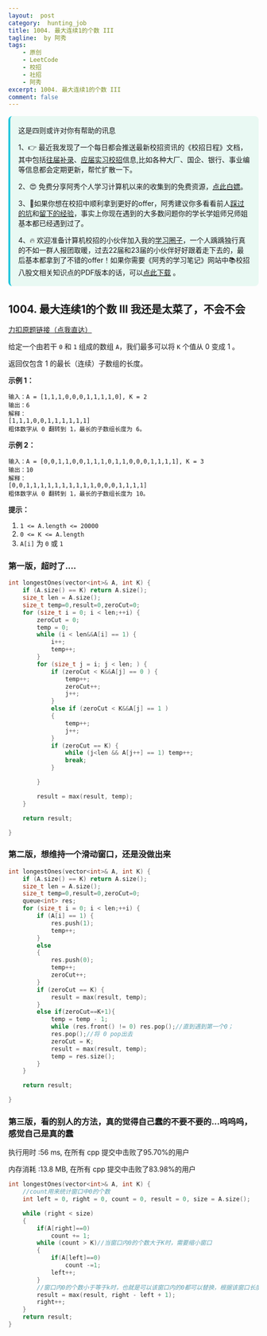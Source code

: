 ```yaml
---
layout:  post
category:  hunting_job
title: 1004. 最大连续1的个数 III
tagline:  by 阿秀
tags:
    - 原创
    - LeetCode
    - 校招
    - 社招
    - 阿秀
excerpt: 1004. 最大连续1的个数 III
comment: false
---
```




<div style="border-color: #24C6DC;
            background-color: #e9f9f3;         
            margin: 1rem 0;
        padding: .25rem 1rem;
        border-left-width: .3rem;
        border-left-style: solid;
        border-radius: .5rem;
        color: inherit;">
  <p>这是四则或许对你有帮助的讯息</p>
  <p>1、👉 最近我发现了一个每日都会推送最新校招资讯的《校招日程》文档，其中包括<a style="text-decoration: underline" href="https://flowus.cn/share/ee50d5eb-3cd5-4f74-880e-95b215dd4ff2" target="_blank">往届补录</a>、<a href="https://flowus.cn/share/5f327c98-1e31-46c8-b86b-5ac6105e021f" target="_blank">应届实习校招</a>信息,比如各种大厂、国企、银行、事业编等信息都会定期更新，帮忙扩散一下。</p>  
  <p>2、😍
    免费分享阿秀个人学习计算机以来的收集到的免费资源，<a style="text-decoration: underline" href="/notes/07-resources/01-free/01-introduce.html" target="_blank">点此白嫖</a>。
  </p>
  <p>3、🚀如果你想在校招中顺利拿到更好的offer，阿秀建议你多看看前人<a style="text-decoration: underline" href="https://www.yuque.com/tuobaaxiu/httmmc/npg1k81zeq4wfpyz" target="_blank">踩过的坑</a>和<a style="text-decoration: underline"  target="_blank" href="https://www.yuque.com/tuobaaxiu/httmmc/gge9ppd0mbu2d3dp">留下的经验</a>，事实上你现在遇到的大多数问题你的学长学姐师兄师姐基本都已经遇到过了。
  </p>
  <p>4、🔥 欢迎准备计算机校招的小伙伴加入我的<a  style="text-decoration: underline" href="https://www.yuque.com/tuobaaxiu/httmmc/xg0otqvc17wfx4u9" target="_blank">学习圈子</a>，一个人踽踽独行真的不如一群人报团取暖，过去22届和23届的小伙伴好好跟着走下去的，最后基本都拿到了不错的offer！如果你需要《阿秀的学习笔记》网站中📚︎校招八股文相关知识点的PDF版本的话，可以<a style="text-decoration: underline" href="/notes/08-other/02-question.html#_5、如何下载阿秀的学习笔记内容pdf版本" target="_blank">点此下载</a> 。</p>   </div>


## 1004. 最大连续1的个数 III   我还是太菜了，不会不会

[力扣原题链接（点我直达）](https://leetcode-cn.com/problems/max-consecutive-ones-iii/)

给定一个由若干 `0` 和 `1` 组成的数组 `A`，我们最多可以将 `K` 个值从 0 变成 1 。

返回仅包含 1 的最长（连续）子数组的长度。

 

**示例 1：**

```
输入：A = [1,1,1,0,0,0,1,1,1,1,0], K = 2
输出：6
解释： 
[1,1,1,0,0,1,1,1,1,1,1]
粗体数字从 0 翻转到 1，最长的子数组长度为 6。
```

**示例 2：**

```
输入：A = [0,0,1,1,0,0,1,1,1,0,1,1,0,0,0,1,1,1,1], K = 3
输出：10
解释：
[0,0,1,1,1,1,1,1,1,1,1,1,0,0,0,1,1,1,1]
粗体数字从 0 翻转到 1，最长的子数组长度为 10。
```

 

**提示：**

1. `1 <= A.length <= 20000`
2. `0 <= K <= A.length`
3. `A[i]` 为 `0` 或 `1` 



### 第一版，超时了....

```c++
int longestOnes(vector<int>& A, int K) {
	if (A.size() == K) return A.size();
	size_t len = A.size();
	size_t temp=0,result=0,zeroCut=0;
	for (size_t i = 0; i < len;++i) {
		zeroCut = 0;
		temp = 0;
		while (i < len&&A[i] == 1) {
			i++;
			temp++;
		}
		for (size_t j = i; j < len; ) {
			if (zeroCut < K&&A[j] == 0 ) {
				temp++;
				zeroCut++;
				j++;
			}
			else if (zeroCut < K&&A[j] == 1 )
			{
				temp++;
				j++;
			}
			if (zeroCut == K) { 
				while (j<len && A[j++] == 1) temp++;
				break; 
			}

		}

		result = max(result, temp);
	}

	return result;

}
```





### 第二版，想维持一个滑动窗口，还是没做出来



```c++
int longestOnes(vector<int>& A, int K) {
	if (A.size() == K) return A.size();
	size_t len = A.size();
	size_t temp=0,result=0,zeroCut=0;
	queue<int> res;
	for (size_t i = 0; i < len;++i) {
		if (A[i] == 1) {
			res.push(1);
			temp++;
		}
		else
		{
			res.push(0);
			temp++; 
			zeroCut++;
		}
		if (zeroCut == K) {
			result = max(result, temp);
		}
		else if(zeroCut==K+1){
			temp = temp - 1;
			while (res.front() != 0) res.pop();//直到遇到第一个0；
			res.pop();//将 0 pop出去
			zeroCut = K;
			result = max(result, temp);
			temp = res.size();
		}
	}

	return result;

}

```



### 第三版，看的别人的方法，真的觉得自己蠢的不要不要的...呜呜呜，**感觉自己是真的蠢**



执行用时 :56 ms, 在所有 cpp 提交中击败了95.70%的用户

内存消耗 :13.8 MB, 在所有 cpp 提交中击败了83.98%的用户



```c++
int longestOnes(vector<int>& A, int K) {
	//count用来统计窗口中0的个数
	int left = 0, right = 0, count = 0, result = 0, size = A.size();

	while (right < size)
	{
		if(A[right]==0)
			count += 1;
		while (count > K)//当窗口内0的个数大于K时，需要缩小窗口
		{
			if(A[left]==0)
				count -=1;
			left++;
		}
		//窗口内0的个数小于等于k时，也就是可以该窗口内的0都可以替换，根据该窗口长度来确定是否更新result
		result = max(result, right - left + 1);
		right++;
	}
	return result;
}
```

<p id="满足条件的子序列数目"></p>



